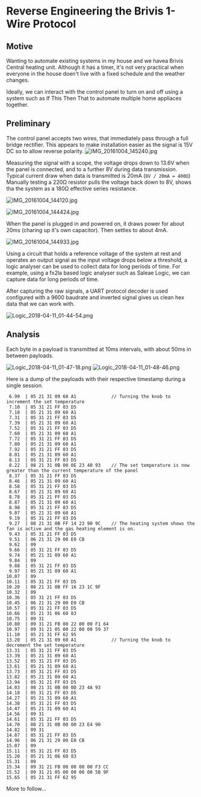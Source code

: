# Reverse Engineering the Brivis 1-Wire Protocol 

## Motive

Wanting to automate existing systems in my house and we havea Brivis Central heating unit. Although it has a timer, it's not very practical when everyone in the house doen't live with a fixed schedule and the weather changes. 

Ideally, we can interact with the control panel to turn on and off using a system such as If This Then That to automate multiple home appliaces together.

## Preliminary

The control panel accepts two wires, that immediately pass through a full bridge rectifier. This appears to make installation easier as the signal is 15V DC so to allow reverse polarity. 
![IMG_20161004_145240.jpg](images/IMG_20161004_145240.jpg?raw=true)

Measuring the signal with a scope, the voltage drops down to 13.6V when the panel is connected, and to a further 8V during data transmission. Typical current draw when data is transmitted is 20mA (`8V / 20mA = 400Ω`)
Manually testing a 220Ω resistor pulls the voltage back down to 8V, shows tha the system as a 180Ω effective series resistance. 

![IMG_20161004_144120.jpg](images/IMG_20161004_144120.jpg?raw=true)

![IMG_20161004_144424.jpg](images/IMG_20161004_144424.jpg?raw=true)

When the panel is plugged in and powered on, it draws power for about 20ms (charing up it's own capacitor). Then settles to about 4mA.

![IMG_20161004_144933.jpg](images/IMG_20161004_144933.jpg?raw=true)

Using a circuit that holds a reference voltage of the system at rest and operates an output signal as the input voltage drops below a threshold, a logic analyser can be used to collect data for long periods of time. For example, using a fx2la based logic analyser such as Saleae Logic, we can capture data for long periods of time.

After capturing the raw signals, a UART protocol decoder is used configured with a 9600 baudrate and inverted signal gives us clean hex data that we can work with. 

![Logic_2018-04-11_01-44-54.png](images/Logic_2018-04-11_01-44-54.png?raw=true)

## Analysis

Each byte in a payload is transmitted at 10ms intervals, with about 50ms in between payloads. 

![Logic_2018-04-11_01-47-18.png](images/Logic_2018-04-11_01-47-18.png?raw=true) ![Logic_2018-04-11_01-48-46.png](images/Logic_2018-04-11_01-48-46.png?raw=true)

Here is a dump of the payloads with their respective timestamp during a single session.

```
 6.99  | 05 21 31 09 60 A1             // Turning the knob to increment the set temperature
 7.10  | 05 31 21 FF 03 D5
 7.18  | 05 21 31 09 60 A1
 7.31  | 05 31 21 FF 03 D5
 7.39  | 05 21 31 09 60 A1
 7.52  | 05 31 21 FF 03 D5
 7.60  | 05 21 31 09 60 A1
 7.72  | 05 31 21 FF 03 D5
 7.80  | 05 21 31 09 60 A1
 7.92  | 05 31 21 FF 03 D5
 8.01  | 05 21 31 09 60 A1
 8.13  | 05 31 21 FF 03 D5
 8.22  | 08 21 31 0B 00 0E 23 40 93    // The set temperature is now greater than the current temperature of the panel
 8.37  | 05 31 21 FF 03 D5
 8.46  | 05 21 31 09 60 A1
 8.58  | 05 31 21 FF 03 D5
 8.67  | 05 21 31 09 60 A1
 8.78  | 05 31 21 FF 03 D5
 8.87  | 05 21 31 09 60 A1
 8.98  | 05 31 21 FF 03 D5
 9.07  | 05 21 31 09 60 A1
 9.19  | 05 31 21 FF 03 D5
 9.27  | 08 21 31 0B FF 14 23 90 9C    // The heating system shows the fan is active and the gas heating element is on.
 9.43  | 05 31 21 FF 03 D5
 9.51  | 06 21 31 29 00 E0 CB
 9.62  | 09
 9.66  | 05 31 21 FF 03 D5
 9.74  | 05 21 31 09 60 A1
 9.84  | 09
 9.88  | 05 31 21 FF 03 D5
 9.97  | 05 21 31 09 60 A1
10.07  | 09
10.11  | 05 31 21 FF 03 D5
10.20  | 08 21 31 0B FF 16 23 1C 9F
10.32  | 09
10.36  | 05 31 21 FF 03 D5
10.45  | 06 21 31 29 00 E0 CB
10.57  | 05 31 21 FF 03 D5
10.66  | 05 21 31 06 60 83
10.75  | 09 31
10.80  | 09 31 21 FB 00 22 00 00 F1 64
10.97  | 09 31 21 05 00 22 00 00 59 37
11.10  | 05 21 31 FF 62 95
13.20  | 05 21 31 09 60 A1             // Turning the knob to decrement the set temperature
13.31  | 05 31 21 FF 03 D5
13.39  | 05 21 31 09 60 A1
13.52  | 05 31 21 FF 03 D5
13.61  | 05 21 31 09 60 A1
13.73  | 05 31 21 FF 03 D5
13.82  | 05 21 31 09 60 A1
13.94  | 05 31 21 FF 03 D5
14.03  | 08 21 31 0B 00 0D 23 4A 93
14.18  | 05 31 21 FF 03 D5
14.27  | 05 21 31 09 60 A1
14.38  | 05 31 21 FF 03 D5
14.47  | 05 21 31 09 60 A1
14.56  | 09 31
14.61  | 05 31 21 FF 03 D5
14.70  | 08 21 31 0B 00 00 23 E4 90
14.82  | 09 31
14.87  | 05 31 21 FF 03 D5
14.96  | 06 21 31 29 00 E0 CB
15.07  | 09
15.11  | 05 31 21 FF 03 D5
15.20  | 05 21 31 06 60 83
15.31  | 09
15.34  | 09 31 21 FB 00 00 00 00 F3 CC
15.52  | 09 31 21 05 00 00 00 00 5B 9F
15.65  | 05 21 31 FF 62 95
```

More to follow...